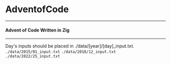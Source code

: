 # AdventofCode

---

#### Advent of Code Written in Zig

---

Day's inputs should be placed in ./data/[year]/[day]_input.txt. 
`./data/2015/01_input.txt`
`./data/2018/12_input.txt`
`./data/2022/25_input.txt`
